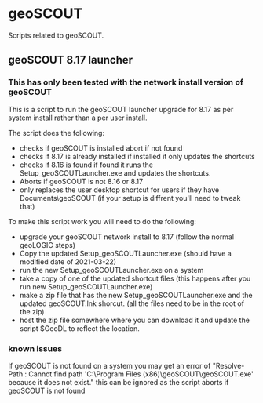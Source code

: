 # geoSCOUT
Scripts related to geoSCOUT.

## geoSCOUT 8.17 launcher

### **This has only been tested with the network install version of geoSCOUT**

This is a script to run the geoSCOUT launcher upgrade for 8.17 as per system install rather than a per user install.

The script does the following:
* checks if geoSCOUT is installed abort if not found
* checks if 8.17 is already installed if installed it only updates the shortcuts
* checks if 8.16 is found if found it runs the Setup_geoSCOUTLauncher.exe and updates the shortcuts.
* Aborts if geoSCOUT is not 8.16 or 8.17
* only replaces the user desktop shortcut for users if they have Documents\geoSCOUT (if your setup is diffrent you'll need to tweak that)

To make this script work you will need to do the following:
* upgrade your geoSCOUT network install to 8.17 (follow the normal geoLOGIC steps)
* Copy the updated Setup_geoSCOUTLauncher.exe (should have a modified date of 2021-03-22)
* run the new Setup_geoSCOUTLauncher.exe on a system
* take a copy of one of the updated shortcut files (this happens after you run new Setup_geoSCOUTLauncher.exe)
* make a zip file that has the new Setup_geoSCOUTLauncher.exe and the updated geoSCOUT.lnk shorcut. (all the files need to be in the root of the zip)
* host the zip file somewhere where you can download it and update the script $GeoDL to reflect the location.

### known issues

If geoSCOUT is not found on a system you may get an error of "Resolve-Path : Cannot find path 'C:\Program Files (x86)\geoSCOUT\geoSCOUT.exe' because it does not exist." this can be ignored as the script aborts if geoSCOUT is not found
